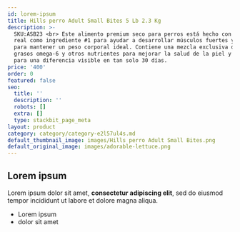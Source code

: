 ```yaml
---
id: lorem-ipsum
title: Hills perro Adult Small Bites 5 Lb 2.3 Kg
description: >-
  SKU:ASB23 <br> Este alimento premium seco para perros está hecho con pollo
  real como ingrediente #1 para ayudar a desarrollar músculos fuertes y magros y
  para mantener un peso corporal ideal. Contiene una mezcla exclusiva de ácidos
  grasos omega-6 y otros nutrientes para mejorar la salud de la piel y pelaje
  para una diferencia visible en tan solo 30 días.
price: '400'
order: 0
featured: false
seo:
  title: ''
  description: ''
  robots: []
  extra: []
  type: stackbit_page_meta
layout: product
category: category/category-e2l57ul4s.md
default_thumbnail_image: images/Hills perro Adult Small Bites.png
default_original_image: images/adorable-lettuce.png
---
```

## Lorem ipsum

Lorem ipsum dolor sit amet, **consectetur adipiscing elit**, sed do eiusmod tempor incididunt ut labore et dolore magna aliqua.

- Lorem ipsum
- dolor sit amet